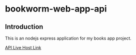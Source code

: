 # bookworm-web-app-api

## Introduction

This is an nodejs express application for my books app project.

[API Live Host Link](https://bookworm-web-app.onrender.com)
